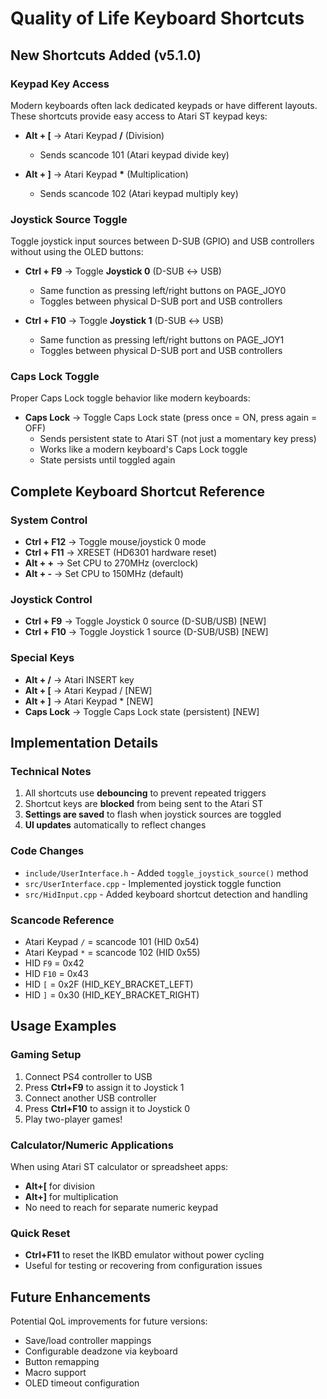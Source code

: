 # Quality of Life Keyboard Shortcuts

## New Shortcuts Added (v5.1.0)

### Keypad Key Access
Modern keyboards often lack dedicated keypads or have different layouts. These shortcuts provide easy access to Atari ST keypad keys:

- **Alt + [** → Atari Keypad **/** (Division)
  - Sends scancode 101 (Atari keypad divide key)
  
- **Alt + ]** → Atari Keypad **\*** (Multiplication)
  - Sends scancode 102 (Atari keypad multiply key)

### Joystick Source Toggle
Toggle joystick input sources between D-SUB (GPIO) and USB controllers without using the OLED buttons:

- **Ctrl + F9** → Toggle **Joystick 0** (D-SUB ↔ USB)
  - Same function as pressing left/right buttons on PAGE_JOY0
  - Toggles between physical D-SUB port and USB controllers
  
- **Ctrl + F10** → Toggle **Joystick 1** (D-SUB ↔ USB)
  - Same function as pressing left/right buttons on PAGE_JOY1
  - Toggles between physical D-SUB port and USB controllers

### Caps Lock Toggle
Proper Caps Lock toggle behavior like modern keyboards:

- **Caps Lock** → Toggle Caps Lock state (press once = ON, press again = OFF)
  - Sends persistent state to Atari ST (not just a momentary key press)
  - Works like a modern keyboard's Caps Lock toggle
  - State persists until toggled again

## Complete Keyboard Shortcut Reference

### System Control
- **Ctrl + F12** → Toggle mouse/joystick 0 mode
- **Ctrl + F11** → XRESET (HD6301 hardware reset)
- **Alt + +** → Set CPU to 270MHz (overclock)
- **Alt + -** → Set CPU to 150MHz (default)

### Joystick Control
- **Ctrl + F9** → Toggle Joystick 0 source (D-SUB/USB) [NEW]
- **Ctrl + F10** → Toggle Joystick 1 source (D-SUB/USB) [NEW]

### Special Keys
- **Alt + /** → Atari INSERT key
- **Alt + [** → Atari Keypad / [NEW]
- **Alt + ]** → Atari Keypad * [NEW]
- **Caps Lock** → Toggle Caps Lock state (persistent) [NEW]

## Implementation Details

### Technical Notes
1. All shortcuts use **debouncing** to prevent repeated triggers
2. Shortcut keys are **blocked** from being sent to the Atari ST
3. **Settings are saved** to flash when joystick sources are toggled
4. **UI updates** automatically to reflect changes

### Code Changes
- `include/UserInterface.h` - Added `toggle_joystick_source()` method
- `src/UserInterface.cpp` - Implemented joystick toggle function
- `src/HidInput.cpp` - Added keyboard shortcut detection and handling

### Scancode Reference
- Atari Keypad `/` = scancode 101 (HID 0x54)
- Atari Keypad `*` = scancode 102 (HID 0x55)
- HID `F9` = 0x42
- HID `F10` = 0x43
- HID `[` = 0x2F (HID_KEY_BRACKET_LEFT)
- HID `]` = 0x30 (HID_KEY_BRACKET_RIGHT)

## Usage Examples

### Gaming Setup
1. Connect PS4 controller to USB
2. Press **Ctrl+F9** to assign it to Joystick 1
3. Connect another USB controller
4. Press **Ctrl+F10** to assign it to Joystick 0
5. Play two-player games!

### Calculator/Numeric Applications
When using Atari ST calculator or spreadsheet apps:
- **Alt+[** for division
- **Alt+]** for multiplication
- No need to reach for separate numeric keypad

### Quick Reset
- **Ctrl+F11** to reset the IKBD emulator without power cycling
- Useful for testing or recovering from configuration issues

## Future Enhancements

Potential QoL improvements for future versions:
- Save/load controller mappings
- Configurable deadzone via keyboard
- Button remapping
- Macro support
- OLED timeout configuration

